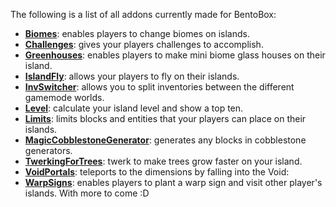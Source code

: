 The following is a list of all addons currently made for BentoBox:
* [**Biomes**](https://github.com/BentoBoxWorld/Biomes): enables players to change biomes on islands.
* [**Challenges**](https://github.com/BentoBoxWorld/Challenges): gives your players challenges to accomplish.
* [**Greenhouses**](https://github.com/BentoBoxWorld/greenhouses): enables players to make mini biome glass houses on their island.
* [**IslandFly**](https://github.com/BentoBoxWorld/IslandFly): allows your players to fly on their islands.
* [**InvSwitcher**](https://github.com/BentoBoxWorld/addon-invSwitcher): allows you to split inventories between the different gamemode worlds.
* [**Level**](https://github.com/BentoBoxWorld/Level): calculate your island level and show a top ten.
* [**Limits**](https://github.com/BentoBoxWorld/addon-limits): limits blocks and entities that your players can place on their islands.
* [**MagicCobblestoneGenerator**](https://github.com/BentoBoxWorld/MagicCobblestoneGenerator): generates any blocks in cobblestone generators.
* [**TwerkingForTrees**](https://github.com/BentoBoxWorld/TwerkingForTrees): twerk to make trees grow faster on your island.
* [**VoidPortals**](https://github.com/BentoBoxWorld/VoidPortals): teleports to the dimensions by falling into the Void:
* [**WarpSigns**](https://github.com/BentoBoxWorld/addon-welcomewarpsigns): enables players to plant a warp sign and visit other player's islands.
With more to come :D
